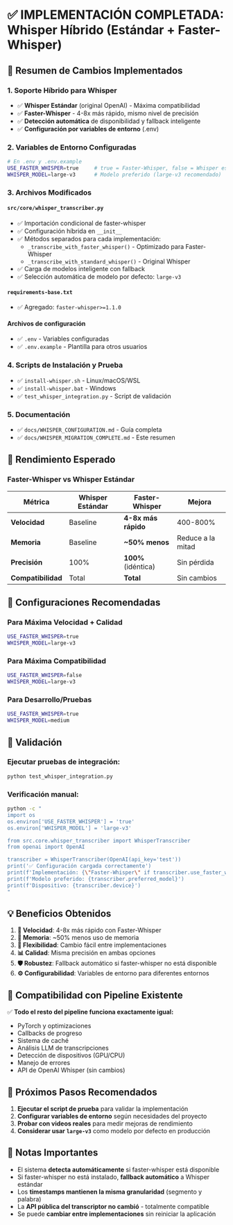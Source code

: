 # ✅ IMPLEMENTACIÓN COMPLETADA: Whisper Híbrido (Estándar + Faster-Whisper)

## 🎯 Resumen de Cambios Implementados

### 1. **Soporte Híbrido para Whisper**
- ✅ **Whisper Estándar** (original OpenAI) - Máxima compatibilidad
- ✅ **Faster-Whisper** - 4-8x más rápido, mismo nivel de precisión
- ✅ **Detección automática** de disponibilidad y fallback inteligente
- ✅ **Configuración por variables de entorno** (.env)

### 2. **Variables de Entorno Configuradas**
```bash
# En .env y .env.example
USE_FASTER_WHISPER=true     # true = Faster-Whisper, false = Whisper estándar
WHISPER_MODEL=large-v3      # Modelo preferido (large-v3 recomendado)
```

### 3. **Archivos Modificados**

#### `src/core/whisper_transcriber.py`
- ✅ Importación condicional de faster-whisper
- ✅ Configuración híbrida en `__init__`
- ✅ Métodos separados para cada implementación:
  - `_transcribe_with_faster_whisper()` - Optimizado para Faster-Whisper
  - `_transcribe_with_standard_whisper()` - Original Whisper
- ✅ Carga de modelos inteligente con fallback
- ✅ Selección automática de modelo por defecto: `large-v3`

#### `requirements-base.txt`
- ✅ Agregado: `faster-whisper>=1.1.0`

#### Archivos de configuración
- ✅ `.env` - Variables configuradas
- ✅ `.env.example` - Plantilla para otros usuarios

### 4. **Scripts de Instalación y Prueba**
- ✅ `install-whisper.sh` - Linux/macOS/WSL
- ✅ `install-whisper.bat` - Windows
- ✅ `test_whisper_integration.py` - Script de validación

### 5. **Documentación**
- ✅ `docs/WHISPER_CONFIGURATION.md` - Guía completa
- ✅ `docs/WHISPER_MIGRATION_COMPLETE.md` - Este resumen

## 🚀 Rendimiento Esperado

### Faster-Whisper vs Whisper Estándar
| Métrica | Whisper Estándar | Faster-Whisper | Mejora |
|---------|------------------|----------------|---------|
| **Velocidad** | Baseline | **4-8x más rápido** | 400-800% |
| **Memoria** | Baseline | **~50% menos** | Reduce a la mitad |
| **Precisión** | 100% | **100%** (idéntica) | Sin pérdida |
| **Compatibilidad** | Total | **Total** | Sin cambios |

## 🔧 Configuraciones Recomendadas

### Para Máxima Velocidad + Calidad
```bash
USE_FASTER_WHISPER=true
WHISPER_MODEL=large-v3
```

### Para Máxima Compatibilidad
```bash
USE_FASTER_WHISPER=false
WHISPER_MODEL=large-v3
```

### Para Desarrollo/Pruebas
```bash
USE_FASTER_WHISPER=true
WHISPER_MODEL=medium
```

## 🧪 Validación

### Ejecutar pruebas de integración:
```bash
python test_whisper_integration.py
```

### Verificación manual:
```bash
python -c "
import os
os.environ['USE_FASTER_WHISPER'] = 'true'
os.environ['WHISPER_MODEL'] = 'large-v3'

from src.core.whisper_transcriber import WhisperTranscriber
from openai import OpenAI

transcriber = WhisperTranscriber(OpenAI(api_key='test'))
print('✅ Configuración cargada correctamente')
print(f'Implementación: {\"Faster-Whisper\" if transcriber.use_faster_whisper else \"Standard Whisper\"}')
print(f'Modelo preferido: {transcriber.preferred_model}')
print(f'Dispositivo: {transcriber.device}')
"
```

## 💡 Beneficios Obtenidos

1. **🚀 Velocidad**: 4-8x más rápido con Faster-Whisper
2. **💾 Memoria**: ~50% menos uso de memoria
3. **🔧 Flexibilidad**: Cambio fácil entre implementaciones
4. **📊 Calidad**: Misma precisión en ambas opciones
5. **🛡️ Robustez**: Fallback automático si faster-whisper no está disponible
6. **⚙️ Configurabilidad**: Variables de entorno para diferentes entornos

## 🔄 Compatibilidad con Pipeline Existente

✅ **Todo el resto del pipeline funciona exactamente igual:**
- PyTorch y optimizaciones
- Callbacks de progreso
- Sistema de caché
- Análisis LLM de transcripciones
- Detección de dispositivos (GPU/CPU)
- Manejo de errores
- API de OpenAI Whisper (sin cambios)

## 🎯 Próximos Pasos Recomendados

1. **Ejecutar el script de prueba** para validar la implementación
2. **Configurar variables de entorno** según necesidades del proyecto
3. **Probar con videos reales** para medir mejoras de rendimiento
4. **Considerar usar `large-v3`** como modelo por defecto en producción

## 📝 Notas Importantes

- El sistema **detecta automáticamente** si faster-whisper está disponible
- Si faster-whisper no está instalado, **fallback automático** a Whisper estándar
- Los **timestamps mantienen la misma granularidad** (segmento y palabra)
- La **API pública del transcriptor no cambió** - totalmente compatible
- Se puede **cambiar entre implementaciones** sin reiniciar la aplicación
